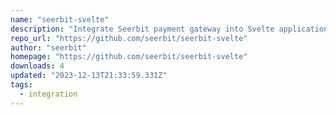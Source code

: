 ```yaml
---
name: "seerbit-svelte"
description: "Integrate Seerbit payment gateway into Svelte applications."
repo_url: "https://github.com/seerbit/seerbit-svelte"
author: "seerbit"
homepage: "https://github.com/seerbit/seerbit-svelte"
downloads: 4
updated: "2023-12-13T21:33:59.331Z"
tags: 
  - integration
---
```

